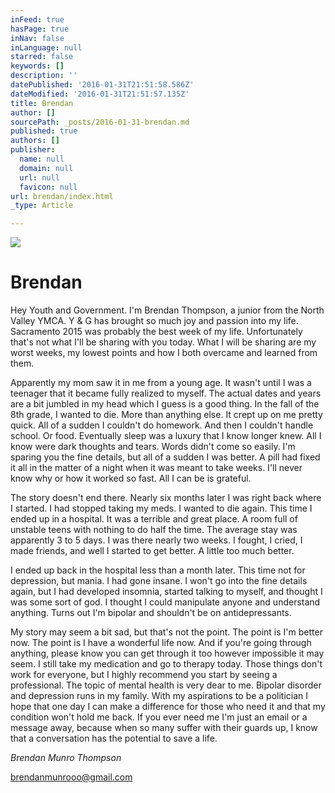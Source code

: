 ```yaml
---
inFeed: true
hasPage: true
inNav: false
inLanguage: null
starred: false
keywords: []
description: ''
datePublished: '2016-01-31T21:51:58.586Z'
dateModified: '2016-01-31T21:51:57.135Z'
title: Brendan
author: []
sourcePath: _posts/2016-01-31-brendan.md
published: true
authors: []
publisher:
  name: null
  domain: null
  url: null
  favicon: null
url: brendan/index.html
_type: Article

---
```

![](https://s3-us-west-2.amazonaws.com/the-grid-img/p/e95456b83b189c252189383b59ff122034bf44f1.jpg)

# Brendan

Hey Youth and Government. I'm Brendan Thompson, a junior from the North Valley YMCA. Y & G has brought so much joy and passion into my life. Sacramento 2015 was probably the best week of my life. Unfortunately that's not what I'll be sharing with you today. What I will be sharing are my worst weeks, my lowest points and how I both overcame and learned from them.

Apparently my mom saw it in me from a young age. It wasn't until I was a teenager that it became fully realized to myself. The actual dates and years are a bit jumbled in my head which I guess is a good thing. In the fall of the 8th grade, I wanted to die. More than anything else. It crept up on me pretty quick. All of a sudden I couldn't do homework. And then I couldn't handle school. Or food. Eventually sleep was a luxury that I know longer knew. All I know were dark thoughts and tears. Words didn't come so easily. I'm sparing you the fine details, but all of a sudden I was better. A pill had fixed it all in the matter of a night when it was meant to take weeks. I'll never know why or how it worked so fast. All I can be is grateful.

The story doesn't end there. Nearly six months later I was right back where I started. I had stopped taking my meds. I wanted to die again. This time I ended up in a hospital. It was a terrible and great place. A room full of unstable teens with nothing to do half the time. The average stay was apparently 3 to 5 days. I was there nearly two weeks. I fought, I cried, I made friends, and well I started to get better. A little too much better.

I ended up back in the hospital less than a month later. This time not for depression, but mania. I had gone insane. I won't go into the fine details again, but I had developed insomnia, started talking to myself, and thought I was some sort of god. I thought I could manipulate anyone and understand anything. Turns out I'm bipolar and shouldn't be on antidepressants.

My story may seem a bit sad, but that's not the point. The point is I'm better now. The point is I have a wonderful life now. And if you're going through anything, please know you can get through it too however impossible it may seem. I still take my medication and go to therapy today. Those things don't work for everyone, but I highly recommend you start by seeing a professional. The topic of mental health is very dear to me. Bipolar disorder and depression runs in my family. With my aspirations to be a politician I hope that one day I can make a difference for those who need it and that my condition won't hold me back. If you ever need me I'm just an email or a message away, because when so many suffer with their guards up, I know that a conversation has the potential to save a life.

_Brendan Munro Thompson_

_[][0]_

[brendanmunrooo@gmail.com][0]

[0]: mailto:brendanmunrooo@gmail.com